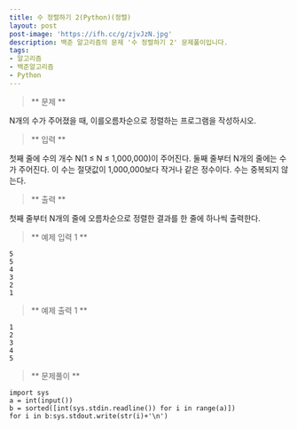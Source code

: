 ```yaml
---
title: 수 정렬하기 2(Python)(정렬)
layout: post
post-image: 'https://ifh.cc/g/zjvJzN.jpg'
description: 백준 알고리즘의 문제 '수 정렬하기 2' 문제풀이입니다.
tags:
- 알고리즘
- 백준알고리즘
- Python
---
```



>** 문제 **

N개의 수가 주어졌을 때, 이를오름차순으로 정렬하는 프로그램을 작성하시오.

>** 입력 **

첫째 줄에 수의 개수 N(1 ≤ N ≤ 1,000,000)이 주어진다. 둘째 줄부터 N개의 줄에는 수가 주어진다. 이 수는 절댓값이 1,000,000보다 작거나 같은 정수이다. 수는 중복되지 않는다.

>** 출력 **

첫째 줄부터 N개의 줄에 오름차순으로 정렬한 결과를 한 줄에 하나씩 출력한다.

>** 예제 입력 1 **

	5
	5
	4
	3
	2
	1

>** 예제 출력 1 **

	1
	2
	3
	4
	5

>** 문제풀이 **

	import sys
	a = int(input())
	b = sorted([int(sys.stdin.readline()) for i in range(a)])
	for i in b:sys.stdout.write(str(i)+'\n')
